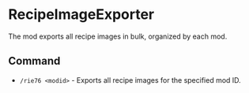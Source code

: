 # RecipeImageExporter
The mod exports all recipe images in bulk, organized by each mod.

## Command
- `/rie76 <modid>` - Exports all recipe images for the specified mod ID.
